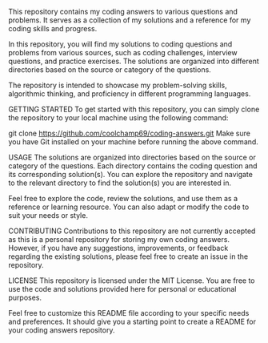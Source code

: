 This repository contains my coding answers to various questions and problems. It serves as a collection of my solutions and a reference for my coding skills and progress.


In this repository, you will find my solutions to coding questions and problems from various sources, such as coding challenges, interview questions, and practice exercises. The solutions are organized into different directories based on the source or category of the questions.

The repository is intended to showcase my problem-solving skills, algorithmic thinking, and proficiency in different programming languages.

GETTING STARTED
To get started with this repository, you can simply clone the repository to your local machine using the following command:

git clone https://github.com/coolchamp69/coding-answers.git
Make sure you have Git installed on your machine before running the above command.

USAGE
The solutions are organized into directories based on the source or category of the questions. Each directory contains the coding question and its corresponding solution(s). You can explore the repository and navigate to the relevant directory to find the solution(s) you are interested in.

Feel free to explore the code, review the solutions, and use them as a reference or learning resource. You can also adapt or modify the code to suit your needs or style.

CONTRIBUTING
Contributions to this repository are not currently accepted as this is a personal repository for storing my own coding answers. However, if you have any suggestions, improvements, or feedback regarding the existing solutions, please feel free to create an issue in the repository.

LICENSE
This repository is licensed under the MIT License. You are free to use the code and solutions provided here for personal or educational purposes.

Feel free to customize this README file according to your specific needs and preferences. It should give you a starting point to create a README for your coding answers repository.
